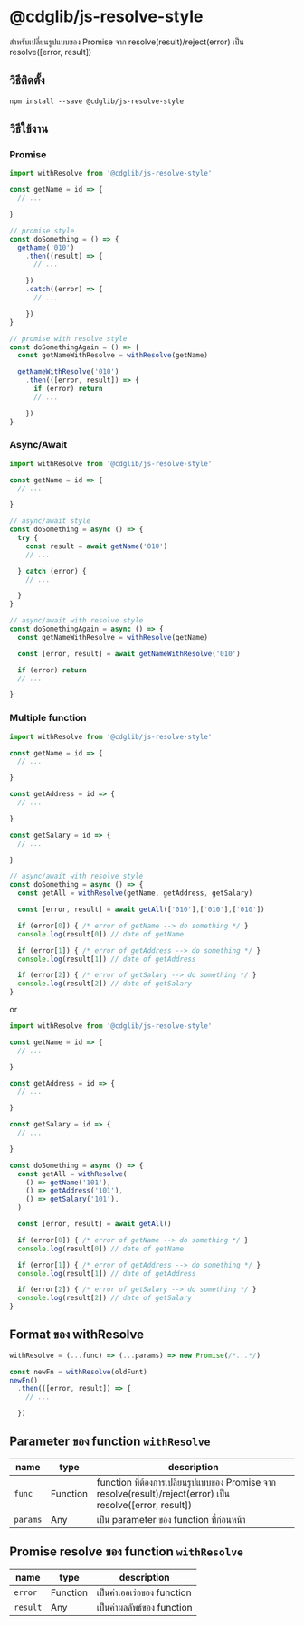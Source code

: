 # @cdglib/js-resolve-style

สำหรับเปลี่ยนรูปแบบของ Promise จาก resolve(result)/reject(error) เป็น resolve([error, result])

## วิธีติดตั้ง
```
npm install --save @cdglib/js-resolve-style
```

## วิธีใช้งาน
### Promise
```javascript
import withResolve from '@cdglib/js-resolve-style'

const getName = id => {
  // ...

}

// promise style
const doSomething = () => {
  getName('010')
    .then((result) => {
      // ...

    })
    .catch((error) => {
      // ...

    })
}

// promise with resolve style
const doSomethingAgain = () => {
  const getNameWithResolve = withResolve(getName)

  getNameWithResolve('010')
    .then(([error, result]) => {
      if (error) return
      // ...

    })
}
```

### Async/Await
```javascript
import withResolve from '@cdglib/js-resolve-style'

const getName = id => {
  // ...

}

// async/await style
const doSomething = async () => {
  try {
    const result = await getName('010')
    // ...

  } catch (error) {
    // ...

  }
}

// async/await with resolve style
const doSomethingAgain = async () => {
  const getNameWithResolve = withResolve(getName)

  const [error, result] = await getNameWithResolve('010')

  if (error) return
  // ...

}
```

### Multiple function
```javascript
import withResolve from '@cdglib/js-resolve-style'

const getName = id => {
  // ...

}

const getAddress = id => {
  // ...

}

const getSalary = id => {
  // ...

}

// async/await with resolve style
const doSomething = async () => {
  const getAll = withResolve(getName, getAddress, getSalary)

  const [error, result] = await getAll(['010'],['010'],['010'])

  if (error[0]) { /* error of getName --> do something */ }
  console.log(result[0]) // date of getName

  if (error[1]) { /* error of getAddress --> do something */ }
  console.log(result[1]) // date of getAddress

  if (error[2]) { /* error of getSalary --> do something */ }
  console.log(result[2]) // date of getSalary
}
```

or

```javascript
import withResolve from '@cdglib/js-resolve-style'

const getName = id => {
  // ...

}

const getAddress = id => {
  // ...

}

const getSalary = id => {
  // ...

}

const doSomething = async () => {
  const getAll = withResolve(
    () => getName('101'),
    () => getAddress('101'),
    () => getSalary('101'),
  )

  const [error, result] = await getAll()

  if (error[0]) { /* error of getName --> do something */ }
  console.log(result[0]) // date of getName

  if (error[1]) { /* error of getAddress --> do something */ }
  console.log(result[1]) // date of getAddress

  if (error[2]) { /* error of getSalary --> do something */ }
  console.log(result[2]) // date of getSalary
}
```

## Format ของ withResolve
```javascript
withResolve = (...func) => (...params) => new Promise(/*...*/)

const newFn = withResolve(oldFunt)
newFn()
  .then(([error, result]) => {
    // ...

  })

```

## Parameter ของ function `withResolve`
name | type | description
---- | ---- | -----------
`func` | Function | function ที่ต้องการเปลี่ยนรูปแบบของ Promise จาก resolve(result)/reject(error) เป็น resolve([error, result])
`params` | Any | เป็น parameter ของ function ที่ก่อนหน้า

## Promise resolve ของ function `withResolve`
name | type | description
---- | ---- | -----------
`error` | Function | เป็นค่าเออเร่อของ function
`result` | Any | เป็นค่าผลลัพธ์ของ function
